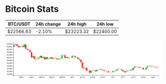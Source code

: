 # Bitcoin Stats

BTC/USDT|24h change|24h high|24h low|
|---|---|---|---|
|$22566.63|-2.10%|$23223.32|$22400.00|

<img src="./chart.svg">
